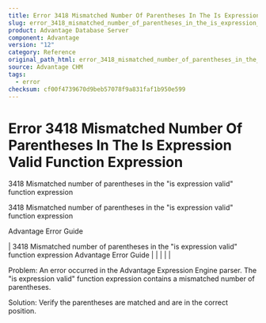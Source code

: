 ```yaml
---
title: Error 3418 Mismatched Number Of Parentheses In The Is Expression Valid Function Expression
slug: error_3418_mismatched_number_of_parentheses_in_the_is_expression_valid_function_expression
product: Advantage Database Server
component: Advantage
version: "12"
category: Reference
original_path_html: error_3418_mismatched_number_of_parentheses_in_the_is_expression_valid_function_expression.htm
source: Advantage CHM
tags:
  - error
checksum: cf00f4739670d9beb57078f9a831faf1b950e599
---
```


# Error 3418 Mismatched Number Of Parentheses In The Is Expression Valid Function Expression

3418 Mismatched number of parentheses in the "is expression valid" function expression

3418 Mismatched number of parentheses in the "is expression valid" function expression

Advantage Error Guide

| 3418 Mismatched number of parentheses in the "is expression valid" function expression  Advantage Error Guide |  |  |  |  |

Problem: An error occurred in the Advantage Expression Engine parser. The "is expression valid" function expression contains a mismatched number of parentheses.

Solution: Verify the parentheses are matched and are in the correct position.
